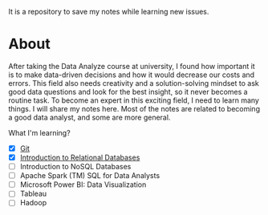 It is a repository to save my notes while learning new issues.

# About
After taking the Data Analyze course at university, I found how important it is to make data-driven decisions and how it would decrease our costs and errors. This field also needs creativity and a solution-solving mindset to ask good data questions and look for the best insight, so it never becomes a routine task. 
To become an expert in this exciting field, I need to learn many things. I will share my notes here.
Most of the notes are related to becoming a good data analyst, and some are more general.

What I'm learning?
- [x] [Git](Git/Git.ipynb)
- [x] [Introduction to Relational Databases](RDBMS)
- [ ] Introduction to NoSQL Databases
- [ ] Apache Spark (TM) SQL for Data Analysts
- [ ] Microsoft Power BI: Data Visualization
- [ ] Tableau
- [ ] Hadoop
